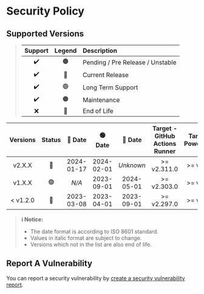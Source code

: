 # Security Policy

## Supported Versions

> | **Support** | **Legend** | **Description** |
> |:-:|:-:|:--|
> | ✔️ | 🟤 | Pending / Pre Release / Unstable |
> | ✔️ | 🔵 | Current Release |
> | ✔️ | 🟢 | Long Term Support |
> | ✔️ | 🟠 | Maintenance |
> | ❌ | 🔴 | End of Life |

| **Versions** | **Status** | **🔵 Date** | **🟢 Date** | **🔴 Date** | **Target - GitHub Actions Runner** | **Target - PowerShell** |
|:-:|:-:|:-:|:-:|:-:|:-:|:-:|
| v2.X.X | 🔵 | 2024-01-17 | 2024-02-01 | *Unknown* | >= v2.311.0 | >= v7.2.0 |
| v1.X.X | 🟢 | *N/A* | 2023-09-01 | 2024-05-01 | >= v2.303.0 | >= v7.2.0 |
| < v1.2.0 | 🔴 | 2023-03-08 | 2023-04-01 | 2023-09-01 | >= v2.297.0 | >= v7.2.0 |

> **ℹ️ Notice:**
>
> - The date format is according to ISO 8601 standard.
> - Values in italic format are subject to change.
> - Versions which not in the list are also end of life.

## Report A Vulnerability

You can report a security vulnerability by [create a security vulnerability report](https://github.com/hugoalh/hugoalh/blob/main/universal-guide/contributing.md#create-a-security-vulnerability-report).
